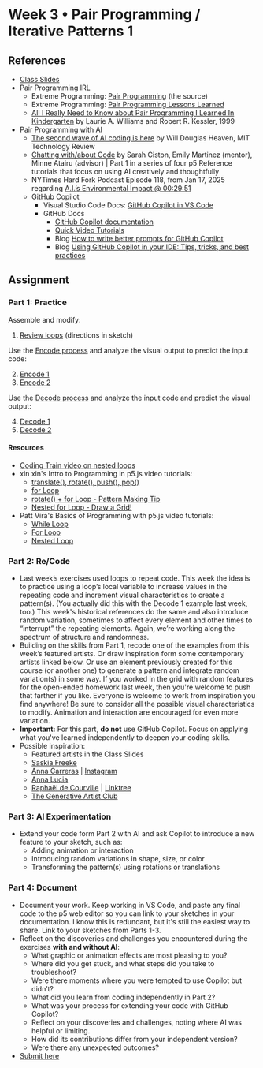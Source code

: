 # Week 3 • Pair Programming / Iterative Patterns 1

## References

- [Class
  Slides](https://drive.google.com/drive/folders/1HC5g1BO8moptbtgz-JwVVv9DldnW3Q_U?usp=sharing)
- Pair Programming IRL
  - Extreme Programming: [Pair
    Programming](http://www.extremeprogramming.org/rules/pair.html) (the source)
  - Extreme Programming: [Pair Programming Lessons
    Learned](http://www.extremeprogramming.org/stories/pair.html)
  - [All I Really Need to Know about Pair Programming I Learned In
    Kindergarten](https://drive.google.com/drive/folders/1iH0ERUaMkSCn_7A9F4bnBWwMHJmu04ak?usp=sharing)
    by Laurie A. Williams and  Robert R. Kessler, 1999
- Pair Programming with AI
  - [The second wave of AI coding is
    here](https://www.technologyreview.com/2025/01/20/1110180/the-second-wave-of-ai-coding-is-here/)
    by Will Douglas Heaven, MIT Technology Review
  - [Chatting with/about
    Code](https://p5js.org/tutorials/criticalai1-chatting-with-about-code/) by
    Sarah Ciston, Emily Martinez (mentor), Minne Atairu (advisor) | Part 1 in a
    series of four p5 Reference tutorials that focus on using AI creatively and
    thoughtfully
  - NYTimes Hard Fork Podcast Episode 118, from Jan 17, 2025 regarding [A.I.’s
    Environmental Impact @
    00:29:51](https://youtu.be/M6H37yRIuWw?t=1794)
  - GitHub Copilot
    - Visual Studio Code Docs: [GitHub Copilot in VS Code](https://code.visualstudio.com/docs/copilot/overview)
    - GitHub Docs
      - [GitHub Copilot documentation](https://docs.github.com/en/copilot)
      - [Quick Video Tutorials](https://github.com/features/copilot/tutorials)
      - Blog 
        [How to write better prompts for GitHub
        Copilot](https://github.blog/developer-skills/github/how-to-write-better-prompts-for-github-copilot/)
      - Blog [Using GitHub Copilot in your IDE: Tips, tricks, and best
        practices](https://github.blog/developer-skills/github/how-to-use-github-copilot-in-your-ide-tips-tricks-and-best-practices/)

## Assignment

### Part 1: Practice

Assemble and modify:

1. [Review loops](https://editor.p5js.org/enickles/sketches/xTwj41nB9)
  (directions in sketch)

Use the [Encode
process](https://github.com/ellennickles/code-your-way-s25/blob/main/encode.md)
and analyze the visual output to predict the input code:

2. [Encode 1](https://editor.p5js.org/enickles/full/iu3hqCt1e)
3. [Encode 2](https://editor.p5js.org/enickles/full/sTAx_W5n_)

Use the [Decode
process](https://github.com/ellennickles/code-your-way-s25/blob/main/decode.md)
and analyze the input code and predict the visual output:

4. [Decode
   1](https://github.com/ellennickles/code-your-way-s25/blob/main/week3/decode1.js)
5. [Decode
   2](https://github.com/ellennickles/code-your-way-s25/blob/main/week3/decode2.js)

#### Resources

- [Coding Train video on nested
  loops](https://thecodingtrain.com/tracks/code-programming-with-p5-js/code/4-loops/2-nested)
- xin xin's Intro to Programming in p5.js video tutorials:
  - [translate(), rotate(), push(),
    pop()](https://www.youtube.com/watch?v=maTfm84mLbo)
  - [for Loop](https://www.youtube.com/watch?v=QdGeb0H5idM)
  - [rotate() + for Loop - Pattern Making
    Tip](https://www.youtube.com/watch?v=kP-RkS70Lm8)
  - [Nested for Loop - Draw a
    Grid!](https://www.youtube.com/watch?v=FAVvj1M6klc)
- Patt Vira's Basics of Programming with p5.js video tutorials:
  - [While Loop](https://www.pattvira.com/intro-to-creative-coding/while-loop)
  - [For Loop](https://www.pattvira.com/intro-to-creative-coding/for-loop)
  - [Nested Loop](https://www.pattvira.com/intro-to-creative-coding/nested-loop)

### Part 2: Re/Code

- Last week’s exercises used loops to repeat code. This week the idea is to
  practice using a loop’s local variable to increase values in the repeating
  code and increment visual characteristics to create a pattern(s). (You
  actually did this with the Decode 1 example last week, too.) This week's
  historical references do the same and also introduce random variation,
  sometimes to affect every element and other times to “interrupt” the repeating
  elements. Again, we’re working along the spectrum of structure and randomness.
- Building on the skills from Part 1, recode one of the examples from this
  week’s featured artists. Or draw inspiration form some contemporary artists
  linked below. Or use an element previously created for this course (or another
  one) to generate a pattern and integrate random variation(s) in some way. If
  you worked in the grid with random features for the open-ended homework last
  week, then you're welcome to push that farther if you like. Everyone is
  welcome to work from inspiration you find anywhere! Be sure to consider all
  the possible visual characteristics to modify. Animation and interaction are
  encouraged for even more variation.
- **Important:** For this part, **do not** use GitHub Copilot. Focus on applying what you've learned independently to deepen your coding skills.
- Possible inspiration:
  - Featured artists in the Class Slides
  - [Saskia Freeke](https://sasj.nl/portfolio/)
  - [Anna Carreras](https://www.annacarreras.com/) | [Instagram](https://www.instagram.com/annaluciacodes)
  - [Anna Lucia](https://twitter.com/annaluciacodes)
  - [Raphaël de Courville](https://twitter.com/sableraph) |
    [Linktree](https://linktr.ee/sableraph)
  - [The Generative Artist Club](https://www.genartclub.com/showcase)

### Part 3: AI Experimentation

- Extend your code form Part 2 with AI and ask Copilot to introduce a new feature to your sketch, such as:
  - Adding animation or interaction
  - Introducing random variations in shape, size, or color
  - Transforming the pattern(s) using rotations or translations

### Part 4: Document

- Document your work. Keep working in VS Code, and paste any final code to the
  p5 web editor so you can link to your sketches in your documentation. I know
  this is redundant, but it's still the easiest way to share. Link
  to your sketches from Parts 1-3.
- Reflect on the discoveries and challenges you encountered during the exercises
  **with and without AI**:
  - What graphic or animation effects are most pleasing to you?
  - Where did you get stuck, and what steps did you take to troubleshoot?
  - Were there moments where you were tempted to use Copilot but didn’t?
  - What did you learn from coding independently in Part 2?
  - What was your process for extending your code with GitHub Copilot?
  - Reflect on your discoveries and challenges, noting where AI was helpful or
    limiting.
  - How did its contributions differ from your independent version?
  - Were there any unexpected outcomes?
- [Submit here](https://forms.gle/CJZMpMpTeDxpvWv18)
